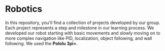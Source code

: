 # Robotics
In this repository, you'll find a collection of projects developed by our group. Each project represents a step and milestone in our learning process. We developed our robot starting with basic movements and slowly moving on to more complex navigation like PID, localization, object following, and wall following. We used the **Pololu 3pi+**.